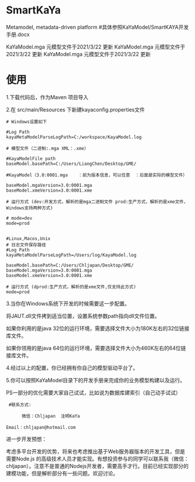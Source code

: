 # SmartKaYa
Metamodel, metadata-driven platform
#具体参照KaYaModel/SmartKAYA开发手册.docx

KaYaModel.mga 元模型文件于2021/3/22 更新
KaYaModel.mga 元模型文件于2021/3/22 更新
KaYaModel.mga 元模型文件于2021/3/22 更新

# 使用
1.下载代码后，作为Maven 项目导入
   

2.在 src/main/Resources 下新建kayaconfig.properties文件

	# Windows设置如下
	
	#Log Path
	kayaMetaModelParseLogPath=C:/workspace/KayaModel.log
	
	# 模型文件（二进制:.mga XML：.xme）　
	
	#KayaModelFile path
	baseModel.basePath=C:/Users/LiangChen/Desktop/GME/
	
	#KayaModel（3.0:0001.mga    ：前为版本信息，可以任意  ：后面是实际的模型文件）
	
	baseModel.mgaVersion=3.0:0001.mga
	baseModel.xmeVersion=3.0:0001.xme
	
	# 运行方式 (dev:开发方式，解析的是mga二进制文件 prod:生产方式，解析的是xme文件，Windows支持两种方式)　
	
	# mode=dev
	mode=prod
	

    #Linux,Macos,Unix
    # 日志文件保存路径
    #Log Path
    kayaMetaModelParseLogPath=/Users/log/KayaModel.log

	baseModel.basePath=C:/Users/Chljapan/Desktop/GME/
	baseModel.mgaVersion=3.0:0001.mga
	baseModel.xmeVersion=3.0:0001.xme
   
    # 运行方式 (dprod:生产方式，解析的是xme文件,仅支持此方式)
    mode=prod

 3.当你在Windows系统下开发的时候需要这一步配置。
 
   将JAUT.dll文件拷到适当位置，设置系统参数path指向dll文件位置。
 
   如果你利用的是java 32位的运行环境，需要选择文件大小为180K左右的32位链接库文件。

   如果你领用的是java 64位的运行环境，需要选择文件大小为460K左右的64位链接库文件。

 
 4.经过以上的配置，你已经拥有你自己的模型驱动平台了。

 
 5.你可以按照KaYaModel目录下的开发手册来完成你的业务模型构建以及运行。

 
 PS一部分的优化需要大家自己试试，比如说为数据库建索引（自己动手试试）

 
	 #联系方式: 

          微信：Chljapan  注明KaYa

    Email：chljapan@hotmail.com
    
    
 
进一步开发预想：

 考虑多平台开发的优势，将来也考虑推出基于Web服务器版本的开发工具，但是需要Node.js 的高级技术人员才能实现。有想投资参与的同学可以联系我（微信：chljapan）。注意不是普通的Nodejs开发者，需要高手才行。目前已经实现部分的建模功能，但是解析部分有一些问题。欢迎讨论。

 
